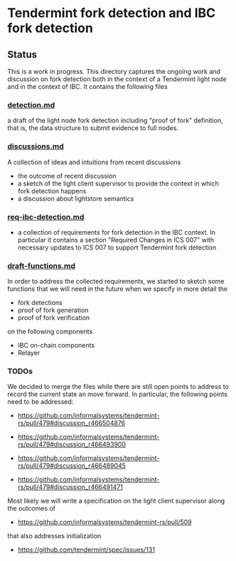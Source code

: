 
# Tendermint fork detection and IBC fork detection

## Status

This is a work in progress.
This directory captures the ongoing work and discussion on fork
detection both in the context of a Tendermint light node and in the
context of IBC. It contains the following files

### [detection.md](./detection.md)

a draft of the light node fork detection including "proof of fork"
  definition, that is, the data structure to submit evidence to full
  nodes.
  

### [discussions.md](./discussions.md) 

A collection of ideas and intuitions from recent discussions

- the outcome of recent discussion
- a sketch of the light client supervisor to provide the context in
  which fork detection happens
- a discussion about lightstore semantics


### [req-ibc-detection.md](./req-ibc-detection.md)

- a collection of requirements for fork detection in the IBC
  context. In particular it contains a section "Required Changes in
  ICS 007" with necessary updates to ICS 007 to support Tendermint
  fork detection


### [draft-functions.md](./draft-functions.md)

In order to address the collected requirements, we started to sketch
some functions that we will need in the future when we specify in more
detail the 

- fork detections 
- proof of fork generation
- proof of fork verification

on the following components.

- IBC on-chain components
- Relayer


### TODOs

We decided to merge the files while there are still open points to
address to record the current state an move forward. In particular,
the following points need to be addressed:

- https://github.com/informalsystems/tendermint-rs/pull/479#discussion_r466504876

- https://github.com/informalsystems/tendermint-rs/pull/479#discussion_r466493900
  
- https://github.com/informalsystems/tendermint-rs/pull/479#discussion_r466489045
  
- https://github.com/informalsystems/tendermint-rs/pull/479#discussion_r466491471
  
Most likely we will write a specification on the light client
supervisor along the outcomes of
  
- https://github.com/informalsystems/tendermint-rs/pull/509

that also addresses initialization

- https://github.com/tendermint/spec/issues/131

